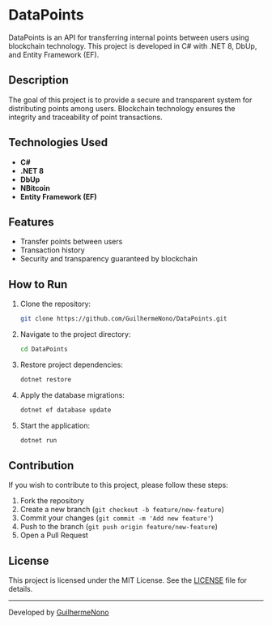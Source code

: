 # DataPoints

DataPoints is an API for transferring internal points between users using blockchain technology. This project is developed in C# with .NET 8, DbUp, and Entity Framework (EF).

## Description

The goal of this project is to provide a secure and transparent system for distributing points among users. Blockchain technology ensures the integrity and traceability of point transactions.

## Technologies Used

- **C#**
- **.NET 8**
- **DbUp**
- **NBitcoin**
- **Entity Framework (EF)**

## Features

- Transfer points between users
- Transaction history
- Security and transparency guaranteed by blockchain

## How to Run

1. Clone the repository:
   ```bash
   git clone https://github.com/GuilhermeNono/DataPoints.git
   ```
2. Navigate to the project directory:
   ```bash
   cd DataPoints
   ```
3. Restore project dependencies:
   ```bash
   dotnet restore
   ```
4. Apply the database migrations:
   ```bash
   dotnet ef database update
   ```
5. Start the application:
   ```bash
   dotnet run
   ```

## Contribution

If you wish to contribute to this project, please follow these steps:

1. Fork the repository
2. Create a new branch (`git checkout -b feature/new-feature`)
3. Commit your changes (`git commit -m 'Add new feature'`)
4. Push to the branch (`git push origin feature/new-feature`)
5. Open a Pull Request

## License

This project is licensed under the MIT License. See the [LICENSE](LICENSE) file for details.

---

Developed by [GuilhermeNono](https://github.com/GuilhermeNono)
